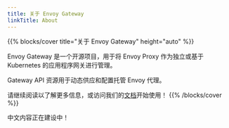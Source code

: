 ```yaml
---
title: 关于 Envoy Gateway
linkTitle: About
---
```


{{% blocks/cover title="关于 Envoy Gateway" height="auto" %}}

Envoy Gateway 是一个开源项目，用于将 Envoy Proxy 作为独立或基于 Kubernetes 的应用程序网关进行管理。

Gateway API 资源用于动态供应和配置托管 Envoy 代理。

请继续阅读以了解更多信息，或访问我们的[文档](/zh/latest/)开始使用！
{{% /blocks/cover %}}

中文内容正在建设中！
